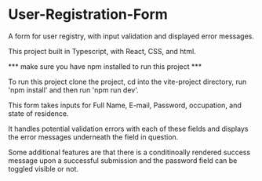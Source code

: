 # User-Registration-Form
A form for user registry, with input validation and displayed error messages. 

This project built in Typescript, with React, CSS, and html. 

*** make sure you have npm installed to run this project ***

To run this project clone the project, cd into the vite-project directory, run 'npm install' and then run 'npm run dev'. 

This form takes inputs for Full Name, E-mail, Password, occupation, and state of residence.

It handles potential validation errors with each of these fields and displays the error messages underneath the field in question. 

Some additional features are that there is a conditinoally rendered success message upon a successful submission and the password field can be toggled visible or not. 
